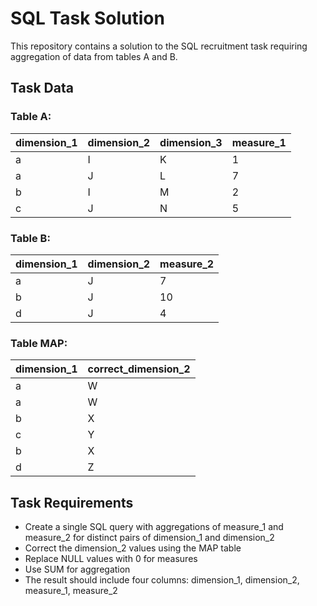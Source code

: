 # SQL Task Solution

This repository contains a solution to the SQL recruitment task requiring aggregation of data from tables A and B.

## Task Data

### Table A:

| dimension_1 | dimension_2 | dimension_3 | measure_1 |
|-------------|-------------|-------------|-----------|
| a           | I           | K           | 1         |
| a           | J           | L           | 7         |
| b           | I           | M           | 2         |
| c           | J           | N           | 5         |

### Table B:

| dimension_1 | dimension_2 | measure_2 |
|-------------|-------------|-----------|
| a           | J           | 7         |
| b           | J           | 10        |
| d           | J           | 4         |

### Table MAP:

| dimension_1 | correct_dimension_2 |
|-------------|---------------------|
| a           | W                   |
| a           | W                   |
| b           | X                   |
| c           | Y                   |
| b           | X                   |
| d           | Z                   |

## Task Requirements

* Create a single SQL query with aggregations of measure_1 and measure_2 for distinct pairs of dimension_1 and dimension_2
* Correct the dimension_2 values using the MAP table
* Replace NULL values with 0 for measures
* Use SUM for aggregation
* The result should include four columns: dimension_1, dimension_2, measure_1, measure_2